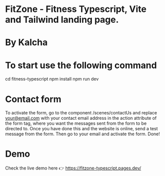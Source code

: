 # FitZone - Fitness Typescript, Vite and Tailwind landing page.
# By Kalcha

# To start use the following command

cd fitness-typescript
npm install
npm run dev

# Contact form

To activate the form, go to the component /scenes/contactUs and replace your@email.com with your contact email address in the action attribute of the form tag, where you want the messages sent from the form to be directed to. Once you have done this and the website is online, send a test message from the form. Then go to your email and activate the form. Done!

# Demo
Check the live demo here 👉️ https://fitzone-typescript.pages.dev/